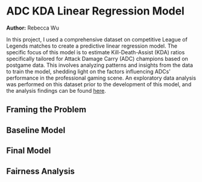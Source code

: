 # ADC KDA Linear Regression Model

**Author:** Rebecca Wu

In this project, I used a comprehensive dataset on competitive League of Legends matches to create a predictive linear regression model. The specific focus of this model is to estimate Kill-Death-Assist (KDA) ratios specifically tailored for Attack Damage Carry (ADC) champions based on postgame data. This involves analyzing patterns and insights from the data to train the model, shedding light on the factors influencing ADCs' performance in the professional gaming scene. An exploratory data analysis was performed on this dataset prior to the development of this model, and the analysis findings can be found [here](https://jjcpt77.github.io/competitive_lol_matches_analysis/).

## Framing the Problem

## Baseline Model

## Final Model

## Fairness Analysis
